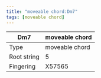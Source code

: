 ```yaml
---
title: "moveable chord:Dm7"
tags: [moveable chord]
---
```


|Dm7|moveable chord|
|---|---|
|Type|moveable chord|
|Root string|5|
|Fingering|X57565|

